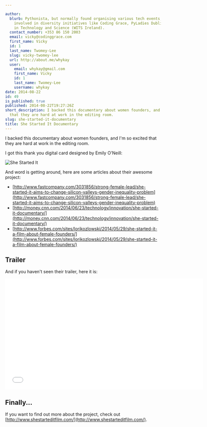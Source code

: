 ```yaml
---

author:
  blurb: Pythonista, but normally found organising various tech events, and now heavily
    involved in diversity initiatives like Coding Grace, PyLadies Dublin, and Women
    in Technology and Science (WITS Ireland).
  contact_number: +353 86 150 2003
  email: vicky@codinggrace.com
  first_name: Vicky
  id: 1
  last_name: Twomey-Lee
  slug: vicky-twomey-lee
  url: http://about.me/whykay
  user:
    email: whykay@gmail.com
    first_name: Vicky
    id: 1
    last_name: Twomey-Lee
    username: whykay
date: 2014-08-22
id: 49
is_published: true
published: 2014-08-22T19:27:26Z
short_description: I backed this documentary about women founders, and I'm so excited
  that they are hard at work in the editing room.
slug: she-started-it-documentary
title: She Started It Documentary
---
```


I backed this documentary about women founders, and I'm so excited that they are hard at work in the editing room.

I got this thank you digital card designed by Emily O'Neill:

![She Started It](http://i.imgur.com/divfHDf.jpg "Thank you digital card for backing their documentary!")

And word is getting around, here are some articles about their awesome project:

* [http://www.fastcompany.com/3031856/strong-female-lead/she-started-it-aims-to-change-silicon-valleys-gender-inequality-problem](http://www.fastcompany.com/3031856/strong-female-lead/she-started-it-aims-to-change-silicon-valleys-gender-inequality-problem)
* [http://money.cnn.com/2014/06/23/technology/innovation/she-started-it-documentary/](http://money.cnn.com/2014/06/23/technology/innovation/she-started-it-documentary/)
* [http://www.forbes.com/sites/lorikozlowski/2014/05/29/she-started-it-a-film-about-female-founders/](http://www.forbes.com/sites/lorikozlowski/2014/05/29/she-started-it-a-film-about-female-founders/)

## Trailer
And if you haven't seen their trailer, here it is:

<iframe width="640" height="360" src="//www.youtube.com/embed/hcGGrUx666s" frameborder="0" allowfullscreen></iframe>

## Finally... 
If you want to find out more about the project, check out [http://www.shestarteditfilm.com/](http://www.shestarteditfilm.com/).